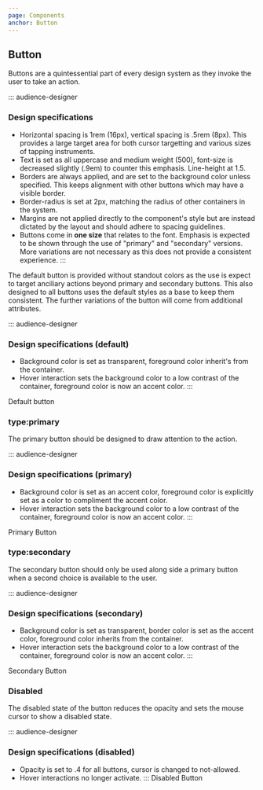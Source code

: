 ```yaml
---
page: Components
anchor: Button
---
```


## Button

Buttons are a quintessential part of every design system as they invoke the user to take an action. 

::: audience-designer
### Design specifications
- Horizontal spacing is 1rem (16px), vertical spacing is .5rem (8px). This provides a large target area for both cursor targetting and various sizes of tapping instruments.
- Text is set as all uppercase and medium weight (500), font-size is decreased slightly (.9em) to counter this emphasis. Line-height at 1.5.
- Borders are always applied, and are set to the background color unless specified. This keeps alignment with other buttons which may have a visible border.
- Border-radius is set at 2px, matching the radius of other containers in the system.
- Margins are not applied directly to the component's style but are instead dictated by the layout and should adhere to spacing guidelines.
- Buttons come in **one size** that relates to the font. Emphasis is expected to be shown through the use of "primary" and "secondary" versions. More variations are not necessary as this does not provide a consistent experience.
:::

The default button is provided without standout colors as the use is expect to target anciliary actions beyond primary and secondary buttons. This also designed to all buttons uses the default styles as a base to keep them consistent. The further variations of the button will come from additional attributes.

::: audience-designer
### Design specifications (default)
- Background color is set as transparent, foreground color inherit's from the container.
- Hover interaction sets the background color to a low contrast of the container, foreground color is now an accent color.
:::

<blu-button selfdocument>Default button</blu-button>

### type:primary
The primary button should be designed to draw attention to the action.

::: audience-designer
### Design specifications (primary)
- Background color is set as an accent color, foreground color is explicitly set as a color to compliment the accent color.
- Hover interaction sets the background color to a low contrast of the container, foreground color is now an accent color.
:::

<blu-button selfdocument type="primary">Primary Button</blu-button>

### type:secondary
The secondary button should only be used along side a primary button when a second choice is available to the user.

::: audience-designer
### Design specifications (secondary)
- Background color is set as transparent, border color is set as the accent color, foreground color inherits from the container.
- Hover interaction sets the background color to a low contrast of the container, foreground color is now an accent color.
:::

<blu-button selfdocument type="secondary">Secondary Button</blu-button>

### Disabled
The disabled state of the button reduces the opacity and sets the mouse cursor to show a disabled state.

::: audience-designer
### Design specifications (disabled)
- Opacity is set to .4 for all buttons, cursor is changed to not-allowed.
- Hover interactions no longer activate.
:::
<blu-button selfdocument disabled>Disabled Button</blu-button>

